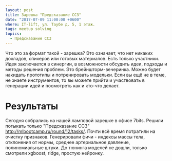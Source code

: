 ```yaml
---
layout: post
title: Зарешка "Предсказание ССЗ"
date: "2017-07-09 11:00:00 +0600"
where: IT-lift, ул. Таубе д. 5, 1 этаж.
tags: meetup solving
topics:
  - Предсказание ССЗ
---
```


Что это за формат такой - зарешка?
Это означает, что нет никаких докладов, спикеров или готовых материалов. Есть только участники. Идея заключается в синергии, в возможности обсудить идеи, подходы и методы решения проблем. Это брейншторм-вечеринка. Можно будет накидать прототипы и потренировать модельки.
Если вы ещё не в теме, не знаете инструментов, то вы можете прийти и участвовать в генерации идей и посмотреть как и кто-что делает.

# Результаты

Сегодня собрались на нашей ламповой зарешке в офисе 7bits. Решили потыкать только "Предсказание ССЗ" http://mlbootcamp.ru/round/12/tasks/.
Почти всё время потратили на очистку признаков. Генерировали фичи - индексы массы тела, отклонения от нормы, среднее артериальное давление, полиномиальные штуки.
До тюнинга моделей не дошли, только смотрели xgboost, ridge, простую нейронку.
